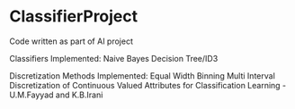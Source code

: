 ClassifierProject
=================

Code written as part of AI project

Classifiers Implemented:
Naive Bayes
Decision Tree/ID3

Discretization Methods Implemented:
Equal Width Binning
Multi Interval Discretization of Continuous Valued Attributes for Classification Learning - U.M.Fayyad and K.B.Irani
